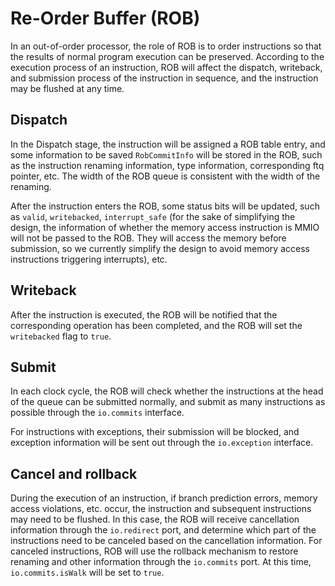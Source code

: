 # Re-Order Buffer (ROB)

In an out-of-order processor, the role of ROB is to order instructions so that the results of normal program execution can be preserved. According to the execution process of an instruction, ROB will affect the dispatch, writeback, and submission process of the instruction in sequence, and the instruction may be flushed at any time.

## Dispatch

In the Dispatch stage, the instruction will be assigned a ROB table entry, and some information to be saved `RobCommitInfo` will be stored in the ROB, such as the instruction renaming information, type information, corresponding ftq pointer, etc. The width of the ROB queue is consistent with the width of the renaming.

After the instruction enters the ROB, some status bits will be updated, such as `valid`, `writebacked`, `interrupt_safe` (for the sake of simplifying the design, the information of whether the memory access instruction is MMIO will not be passed to the ROB. They will access the memory before submission, so we currently simplify the design to avoid memory access instructions triggering interrupts), etc.

## Writeback

After the instruction is executed, the ROB will be notified that the corresponding operation has been completed, and the ROB will set the `writebacked` flag to `true`.

## Submit

In each clock cycle, the ROB will check whether the instructions at the head of the queue can be submitted normally, and submit as many instructions as possible through the `io.commits` interface.

For instructions with exceptions, their submission will be blocked, and exception information will be sent out through the `io.exception` interface.

## Cancel and rollback

During the execution of an instruction, if branch prediction errors, memory access violations, etc. occur, the instruction and subsequent instructions may need to be flushed. In this case, the ROB will receive cancellation information through the `io.redirect` port, and determine which part of the instructions need to be canceled based on the cancellation information. For canceled instructions, ROB will use the rollback mechanism to restore renaming and other information through the `io.commits` port. At this time, `io.commits.isWalk` will be set to `true`.
